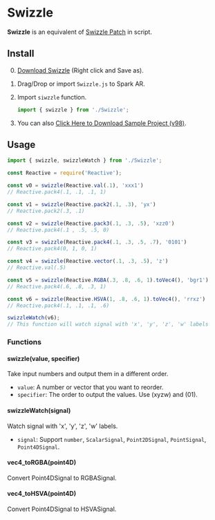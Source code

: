 # Swizzle

**Swizzle** is an equivalent of [Swizzle Patch](https://sparkar.facebook.com/ar-studio/learn/patch-editor/utility-patches/) in script.



## Install

0. [Download Swizzle](https://raw.githubusercontent.com/Spark-AR-Community/SparkAR-Snippets/master/Swizzle/Swizzle.js) (Right click and Save as).

1. Drag/Drop or import `Swizzle.js` to Spark AR.

2. Import `siwzzle` function.

    ```javascript
    import { swizzle } from './Swizzle';
    ```

3. You can also [Click Here to Download Sample Project (v98)](https://raw.githubusercontent.com/Spark-AR-Community/SparkAR-Snippets/master/Swizzle/SwizzleDemo.arprojpkg).



## Usage

```javascript
import { swizzle, swizzleWatch } from './Swizzle';

const Reactive = require('Reactive');

const v0 = swizzle(Reactive.val(.1), 'xxx1')
// Reactive.pack4(.1, .1, .1, 1)

const v1 = swizzle(Reactive.pack2(.1, .3), 'yx')
// Reactive.pack2(.3, .1)

const v2 = swizzle(Reactive.pack3(.1, .3, .5), 'xzz0')
// Reactive.pack4(.1 , .5, .5, 0)

const v3 = swizzle(Reactive.pack4(.1, .3, .5, .7), '0101')
// Reactive.pack4(0, 1, 0, 1)

const v4 = swizzle(Reactive.vector(.1, .3, .5), 'z')
// Reactive.val(.5)

const v5 = swizzle(Reactive.RGBA(.3, .8, .6, 1).toVec4(), 'bgr1')
// Reactive.pack4(.6, .8, .3, 1)

const v6 = swizzle(Reactive.HSVA(1, .8, .6, 1).toVec4(), 'rrxz')
// Reactive.pack4(.1, .1, .1, .6)

swizzleWatch(v6);
// This function will watch signal with 'x', 'y', 'z', 'w' labels
```



### Functions

#### swizzle(value, specifier)

Take input numbers and output them in a different order.

- `value`: A number or vector that you want to reorder.
- `specifier`: The order to output the values. Use (xyzw) and (01).

#### swizzleWatch(signal)

Watch signal with 'x', 'y', 'z', 'w' labels.

- `signal`: Support `number`, `ScalarSignal`, `Point2DSignal`, `PointSignal`, `Point4DSignal`.

#### vec4_toRGBA(point4D)

Convert Point4DSignal to RGBASignal.

#### vec4_toHSVA(point4D)

Convert Point4DSignal to HSVASignal.